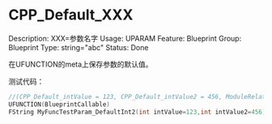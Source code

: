 # CPP_Default_XXX

Description: XXX=参数名字
Usage: UPARAM
Feature: Blueprint
Group: Blueprint
Type: string="abc"
Status: Done

在UFUNCTION的meta上保存参数的默认值。

测试代码：

```cpp
//(CPP_Default_intValue = 123, CPP_Default_intValue2 = 456, ModuleRelativePath = Function/Param/MyFunction_TestParam.h)
UFUNCTION(BlueprintCallable)
FString MyFuncTestParam_DefaultInt2(int intValue=123,int intValue2=456);
```